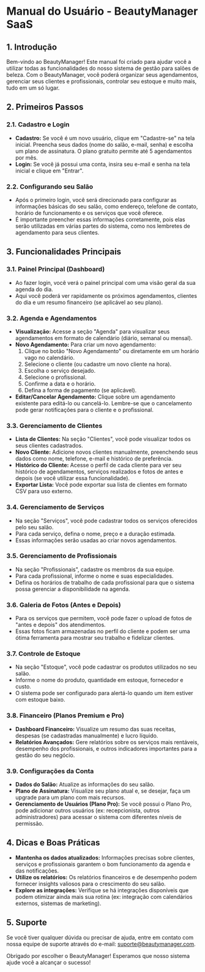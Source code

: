 # Manual do Usuário - BeautyManager SaaS

## 1. Introdução

Bem-vindo ao BeautyManager! Este manual foi criado para ajudar você a utilizar todas as funcionalidades do nosso sistema de gestão para salões de beleza. Com o BeautyManager, você poderá organizar seus agendamentos, gerenciar seus clientes e profissionais, controlar seu estoque e muito mais, tudo em um só lugar.

## 2. Primeiros Passos

### 2.1. Cadastro e Login
-   **Cadastro:** Se você é um novo usuário, clique em "Cadastre-se" na tela inicial. Preencha seus dados (nome do salão, e-mail, senha) e escolha um plano de assinatura. O plano gratuito permite até 5 agendamentos por mês.
-   **Login:** Se você já possui uma conta, insira seu e-mail e senha na tela inicial e clique em "Entrar".

### 2.2. Configurando seu Salão
-   Após o primeiro login, você será direcionado para configurar as informações básicas do seu salão, como endereço, telefone de contato, horário de funcionamento e os serviços que você oferece.
-   É importante preencher essas informações corretamente, pois elas serão utilizadas em várias partes do sistema, como nos lembretes de agendamento para seus clientes.

## 3. Funcionalidades Principais

### 3.1. Painel Principal (Dashboard)
-   Ao fazer login, você verá o painel principal com uma visão geral da sua agenda do dia.
-   Aqui você poderá ver rapidamente os próximos agendamentos, clientes do dia e um resumo financeiro (se aplicável ao seu plano).

### 3.2. Agenda e Agendamentos
-   **Visualização:** Acesse a seção "Agenda" para visualizar seus agendamentos em formato de calendário (diário, semanal ou mensal).
-   **Novo Agendamento:** Para criar um novo agendamento:
    1.  Clique no botão "Novo Agendamento" ou diretamente em um horário vago no calendário.
    2.  Selecione o cliente (ou cadastre um novo cliente na hora).
    3.  Escolha o serviço desejado.
    4.  Selecione o profissional.
    5.  Confirme a data e o horário.
    6.  Defina a forma de pagamento (se aplicável).
-   **Editar/Cancelar Agendamento:** Clique sobre um agendamento existente para editá-lo ou cancelá-lo. Lembre-se que o cancelamento pode gerar notificações para o cliente e o profissional.

### 3.3. Gerenciamento de Clientes
-   **Lista de Clientes:** Na seção "Clientes", você pode visualizar todos os seus clientes cadastrados.
-   **Novo Cliente:** Adicione novos clientes manualmente, preenchendo seus dados como nome, telefone, e-mail e histórico de preferência.
-   **Histórico do Cliente:** Acesse o perfil de cada cliente para ver seu histórico de agendamentos, serviços realizados e fotos de antes e depois (se você utilizar essa funcionalidade).
-   **Exportar Lista:** Você pode exportar sua lista de clientes em formato CSV para uso externo.

### 3.4. Gerenciamento de Serviços
-   Na seção "Serviços", você pode cadastrar todos os serviços oferecidos pelo seu salão.
-   Para cada serviço, defina o nome, preço e a duração estimada.
-   Essas informações serão usadas ao criar novos agendamentos.

### 3.5. Gerenciamento de Profissionais
-   Na seção "Profissionais", cadastre os membros da sua equipe.
-   Para cada profissional, informe o nome e suas especialidades.
-   Defina os horários de trabalho de cada profissional para que o sistema possa gerenciar a disponibilidade na agenda.

### 3.6. Galeria de Fotos (Antes e Depois)
-   Para os serviços que permitem, você pode fazer o upload de fotos de "antes e depois" dos atendimentos.
-   Essas fotos ficam armazenadas no perfil do cliente e podem ser uma ótima ferramenta para mostrar seu trabalho e fidelizar clientes.

### 3.7. Controle de Estoque
-   Na seção "Estoque", você pode cadastrar os produtos utilizados no seu salão.
-   Informe o nome do produto, quantidade em estoque, fornecedor e custo.
-   O sistema pode ser configurado para alertá-lo quando um item estiver com estoque baixo.

### 3.8. Financeiro (Planos Premium e Pro)
-   **Dashboard Financeiro:** Visualize um resumo das suas receitas, despesas (se cadastradas manualmente) e lucro líquido.
-   **Relatórios Avançados:** Gere relatórios sobre os serviços mais rentáveis, desempenho dos profissionais, e outros indicadores importantes para a gestão do seu negócio.

### 3.9. Configurações da Conta
-   **Dados do Salão:** Atualize as informações do seu salão.
-   **Plano de Assinatura:** Visualize seu plano atual e, se desejar, faça um upgrade para um plano com mais recursos.
-   **Gerenciamento de Usuários (Plano Pro):** Se você possui o Plano Pro, pode adicionar outros usuários (ex: recepcionista, outros administradores) para acessar o sistema com diferentes níveis de permissão.

## 4. Dicas e Boas Práticas

-   **Mantenha os dados atualizados:** Informações precisas sobre clientes, serviços e profissionais garantem o bom funcionamento da agenda e das notificações.
-   **Utilize os relatórios:** Os relatórios financeiros e de desempenho podem fornecer insights valiosos para o crescimento do seu salão.
-   **Explore as integrações:** Verifique se há integrações disponíveis que podem otimizar ainda mais sua rotina (ex: integração com calendários externos, sistemas de marketing).

## 5. Suporte

Se você tiver qualquer dúvida ou precisar de ajuda, entre em contato com nossa equipe de suporte através do e-mail: suporte@beautymanager.com.

Obrigado por escolher o BeautyManager! Esperamos que nosso sistema ajude você a alcançar o sucesso!

